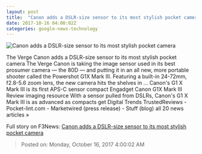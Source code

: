 ```yaml
---
layout: post
title:  "Canon adds a DSLR-size sensor to its most stylish pocket camera"
date: 2017-10-16 04:00:02Z
categories: google-news-technology
---
```


![Canon adds a DSLR-size sensor to its most stylish pocket camera](https://cdn.vox-cdn.com/thumbor/fwoYaiwbYcX82kLDjYYTCyl5d9I=/0x248:2084x1339/fit-in/1200x630/cdn.vox-cdn.com/uploads/chorus_asset/file/9466847/HR_G1X_MARKIII_BLACK_3Q_CL_copy.jpg)

The Verge Canon adds a DSLR-size sensor to its most stylish pocket camera The Verge Canon is taking the image sensor used in its best prosumer camera — the 80D — and putting it in an all new, more portable shooter called the Powershot G1X Mark III. Featuring a built-in 24-72mm, f2.8-5.6 zoom lens, the new camera hits the shelves in ... Canon's G1 X Mark III is its first APS-C sensor compact Engadget Canon G1X Mark III Review imaging resource With a sensor pulled from DSLRs, Canon's G1 X Mark III is as advanced as compacts get Digital Trends TrustedReviews - Pocket-lint.com - Marketwired (press release) - Stuff (blog) all 20 news articles »


Full story on F3News: [Canon adds a DSLR-size sensor to its most stylish pocket camera](http://www.f3nws.com/n/vkxXhB)

> Posted on: Monday, October 16, 2017 4:00:02 AM
